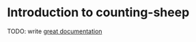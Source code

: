 # Introduction to counting-sheep

TODO: write [great documentation](http://jacobian.org/writing/what-to-write/)
